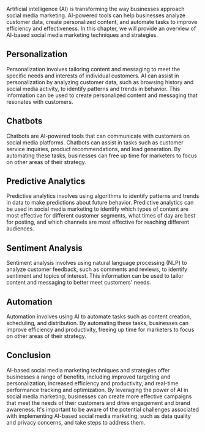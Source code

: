 
Artificial intelligence (AI) is transforming the way businesses approach social media marketing. AI-powered tools can help businesses analyze customer data, create personalized content, and automate tasks to improve efficiency and effectiveness. In this chapter, we will provide an overview of AI-based social media marketing techniques and strategies.

Personalization
---------------

Personalization involves tailoring content and messaging to meet the specific needs and interests of individual customers. AI can assist in personalization by analyzing customer data, such as browsing history and social media activity, to identify patterns and trends in behavior. This information can be used to create personalized content and messaging that resonates with customers.

Chatbots
--------

Chatbots are AI-powered tools that can communicate with customers on social media platforms. Chatbots can assist in tasks such as customer service inquiries, product recommendations, and lead generation. By automating these tasks, businesses can free up time for marketers to focus on other areas of their strategy.

Predictive Analytics
--------------------

Predictive analytics involves using algorithms to identify patterns and trends in data to make predictions about future behavior. Predictive analytics can be used in social media marketing to identify which types of content are most effective for different customer segments, what times of day are best for posting, and which channels are most effective for reaching different audiences.

Sentiment Analysis
------------------

Sentiment analysis involves using natural language processing (NLP) to analyze customer feedback, such as comments and reviews, to identify sentiment and topics of interest. This information can be used to tailor content and messaging to better meet customers' needs.

Automation
----------

Automation involves using AI to automate tasks such as content creation, scheduling, and distribution. By automating these tasks, businesses can improve efficiency and productivity, freeing up time for marketers to focus on other areas of their strategy.

Conclusion
----------

AI-based social media marketing techniques and strategies offer businesses a range of benefits, including improved targeting and personalization, increased efficiency and productivity, and real-time performance tracking and optimization. By leveraging the power of AI in social media marketing, businesses can create more effective campaigns that meet the needs of their customers and drive engagement and brand awareness. It's important to be aware of the potential challenges associated with implementing AI-based social media marketing, such as data quality and privacy concerns, and take steps to address them.
